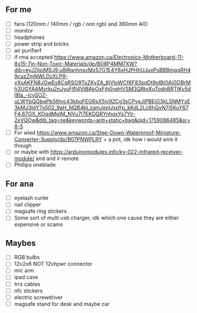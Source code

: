 ## For me
- [ ] fans (120mm / 140mm / rgb / non rgb) and 360mm AIO
- [ ] monitor
- [ ] headphones
- [ ] power strip and bricks
- [ ] air purifierf
- [ ] if rma accepted
      https://www.amazon.ca/Electronics-Motherboard-11-8x15-7in-Non-Toxic-Materials/dp/B08P4MM7XW?dib=eyJ2IjoiMSJ9.u8iRqnhnsxMzS7G1E4Y6xHJPHhUJuxPsBBBmggRH49cazZmNWLDzXLP9-vXsAKFN8JGwEs8CqRSO9TxZKyZA_8jVIoWCf6F83sqDt9oIBI0AjGDBrMh3UGYAAMzrku2nJyuFlfI4VtBAkOxFjh0veHVSM3QRtoXuTodnBRTIKy5dl8Ia_-icySOZ-uLWYbQGbqPb56tvc43kboFEGRsX5iv9ZCg3sCPveJiPBEjG3kLSNMYxE3kMJ3IdY7x502_9aH_NQB4bLzamJepUxpYp_kKdL2Lc6hQvN7j5KuY67F4.67GX_KOqdMglM_NVu7l7EKGQRYnhoxYs7Ylr-2xVQOw&dib_tag=se&keywords=anti+static+bag&qid=1759086485&sr=8-5
- [ ] For wled https://www.amazon.ca/Step-Down-Waterproof-Miniature-Converter-Supply/dp/B07PNWPLRY  + a pot, idk how i would wire it though
- [ ] or maybe with https://arduinomodules.info/ky-022-infrared-receiver-module/ and and ir remote
- [ ] Phillips oneblade

## For ana
- [ ] eyelash curler
- [ ] nail clipper
- [ ] magsafe ring stickers 
- [ ] Some sort of multi usb charger, idk which one cause they are either expensive or scams

## Maybes
- [ ] RGB bulbs
- [ ] 12v2x6 NOT 12vhpwr connector
- [ ] mic arm
- [ ] ipad case
- [ ] trrs cables
- [ ] nfc stickers
- [ ] electric screwdriver
- [ ] magsafe stand for desk and maybe car
